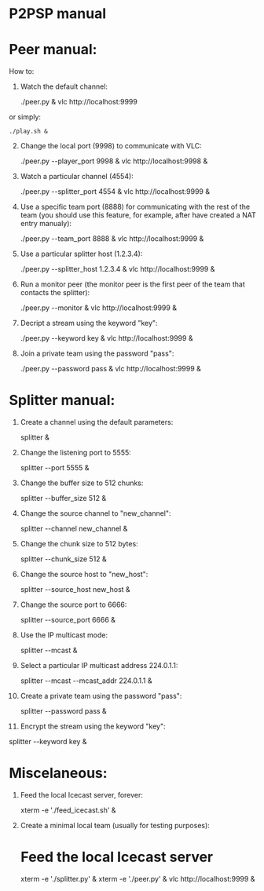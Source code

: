 P2PSP manual
============

# Peer manual:

How to:

1. Watch the default channel:

    ./peer.py &
    vlc http://localhost:9999

or simply:

    ./play.sh &

2. Change the local port (9998) to communicate with VLC:

    ./peer.py --player_port 9998 &
    vlc http://localhost:9998 &

3. Watch a particular channel (4554):

    ./peer.py --splitter_port 4554 &
    vlc http://localhost:9999 &

4. Use a specific team port (8888) for communicating with the rest of
   the team (you should use this feature, for example, after have created 
   a NAT entry manualy):

    ./peer.py --team_port 8888 &
    vlc http://localhost:9999 &

5. Use a particular splitter host (1.2.3.4):

    ./peer.py --splitter_host 1.2.3.4 &
    vlc http://localhost:9999 &

6. Run a monitor peer (the monitor peer is the first peer of the team
   that contacts the splitter):

    ./peer.py --monitor &
    vlc http://localhost:9999 &

9. Decript a stream using the keyword "key":

    ./peer.py --keyword key &
    vlc http://localhost:9999 &

11. Join a private team using the password "pass":

    ./peer.py --password pass &
    vlc http://localhost:9999 &

# Splitter manual:

1. Create a channel using the default parameters:

   splitter &

2. Change the listening port to 5555:

   splitter --port 5555 &

3. Change the buffer size to 512 chunks:

   splitter --buffer_size 512 &

4. Change the source channel to "new_channel":

   splitter --channel new_channel &

5. Change the chunk size to 512 bytes:

   splitter --chunk_size 512 &

6. Change the source host to "new_host":

   splitter --source_host new_host &

7. Change the source port to 6666:

   splitter --source_port 6666 &

8. Use the IP multicast mode:

   splitter --mcast &

8. Select a particular IP multicast address 224.0.1.1:

   splitter --mcast --mcast_addr 224.0.1.1 &

9. Create a private team using the password "pass":

   splitter --password pass &

10. Encrypt the stream using the keyword "key":

   splitter --keyword key &

# Miscelaneous:

1. Feed the local Icecast server, forever:

    xterm -e './feed_icecast.sh' &

2. Create a minimal local team (usually for testing purposes):

    # Feed the local Icecast server
    xterm -e './splitter.py' &
    xterm -e './peer.py' &
    vlc http://localhost:9999 &
    
